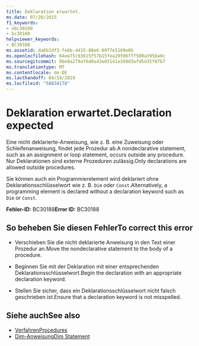 ```yaml
---
title: Deklaration erwartet.
ms.date: 07/20/2015
f1_keywords:
- vbc30188
- bc30188
helpviewer_keywords:
- BC30188
ms.assetid: da6b1df3-fe6b-4415-88e6-0977e5189e0b
ms.openlocfilehash: 64ee75c93615f57b15fea29f06fff500a395ba0c
ms.sourcegitcommit: 0be8a279af6d8a43e03141e349d3efd5d35f8767
ms.translationtype: MT
ms.contentlocale: de-DE
ms.lasthandoff: 04/18/2019
ms.locfileid: "58834178"
---
```

# <a name="declaration-expected"></a><span data-ttu-id="7c599-102">Deklaration erwartet.</span><span class="sxs-lookup"><span data-stu-id="7c599-102">Declaration expected</span></span>
<span data-ttu-id="7c599-103">Eine nicht deklarierte-Anweisung, wie z. B. eine Zuweisung oder Schleifenanweisung, findet jede Prozedur ab.</span><span class="sxs-lookup"><span data-stu-id="7c599-103">A nondeclarative statement, such as an assignment or loop statement, occurs outside any procedure.</span></span> <span data-ttu-id="7c599-104">Nur Deklarationen sind externe Prozeduren zulässig.</span><span class="sxs-lookup"><span data-stu-id="7c599-104">Only declarations are allowed outside procedures.</span></span>  
  
 <span data-ttu-id="7c599-105">Sie können auch ein Programmierelement wird deklariert ohne Deklarationsschlüsselwort wie z. B. `Dim` oder `Const`.</span><span class="sxs-lookup"><span data-stu-id="7c599-105">Alternatively, a programming element is declared without a declaration keyword such as `Dim` or `Const`.</span></span>  
  
 <span data-ttu-id="7c599-106">**Fehler-ID:** BC30188</span><span class="sxs-lookup"><span data-stu-id="7c599-106">**Error ID:** BC30188</span></span>  
  
## <a name="to-correct-this-error"></a><span data-ttu-id="7c599-107">So beheben Sie diesen Fehler</span><span class="sxs-lookup"><span data-stu-id="7c599-107">To correct this error</span></span>  
  
-   <span data-ttu-id="7c599-108">Verschieben Sie die nicht deklarierte Anweisung in den Text einer Prozedur an.</span><span class="sxs-lookup"><span data-stu-id="7c599-108">Move the nondeclarative statement to the body of a procedure.</span></span>  
  
-   <span data-ttu-id="7c599-109">Beginnen Sie mit der Deklaration mit einer entsprechenden Deklarationsschlüsselwort.</span><span class="sxs-lookup"><span data-stu-id="7c599-109">Begin the declaration with an appropriate declaration keyword.</span></span>  
  
-   <span data-ttu-id="7c599-110">Stellen Sie sicher, dass ein Deklarationsschlüsselwort nicht falsch geschrieben ist.</span><span class="sxs-lookup"><span data-stu-id="7c599-110">Ensure that a declaration keyword is not misspelled.</span></span>  
  
## <a name="see-also"></a><span data-ttu-id="7c599-111">Siehe auch</span><span class="sxs-lookup"><span data-stu-id="7c599-111">See also</span></span>

- [<span data-ttu-id="7c599-112">Verfahren</span><span class="sxs-lookup"><span data-stu-id="7c599-112">Procedures</span></span>](../../../visual-basic/programming-guide/language-features/procedures/index.md)
- [<span data-ttu-id="7c599-113">Dim-Anweisung</span><span class="sxs-lookup"><span data-stu-id="7c599-113">Dim Statement</span></span>](../../../visual-basic/language-reference/statements/dim-statement.md)
